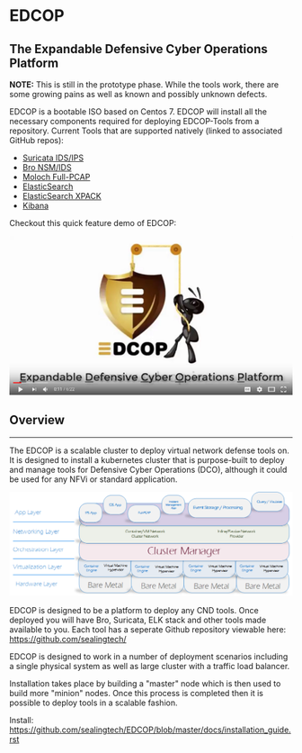 # EDCOP
The Expandable Defensive Cyber Operations Platform
---
**NOTE:**  This is still in the prototype phase.  While the tools work, there are some growing pains as well as known and possibly unknown defects.  

EDCOP is a bootable ISO based on Centos 7.  EDCOP will install all the necessary components required for deploying EDCOP-Tools from a repository. Current Tools that are supported natively (linked to associated GitHub repos):
+ [Suricata IDS/IPS](https://github.com/sealingtech/EDCOP-SURICATA)
+ [Bro NSM/IDS](https://github.com/sealingtech/EDCOP-BRO)
+ [Moloch Full-PCAP](https://github.com/sealingtech/EDCOP-MOLOCH)
+ [ElasticSearch](https://github.com/sealingtech/EDCOP-ELASTICSEARCH)
+ [ElasticSearch XPACK](https://github.com/sealingtech/EDCOP-XPACK)
+ [Kibana](https://github.com/sealingtech/EDCOP-KIBANA)

Checkout this quick feature demo of EDCOP:

[![EDCOP Feature Demo](https://github.com/sealingtech/EDCOP/raw/master/docs/images/youtube_video.png)](https://www.youtube.com/watch?v=k6DARQP9CXo)

## Overview
---
The EDCOP is a scalable cluster to deploy virtual network defense tools on. It is designed to install a kubernetes cluster that is purpose-built to deploy and manage tools for Defensive Cyber Operations (DCO), although it could be used for any NFVi or standard application. 

![EDCOP Architecture](https://github.com/sealingtech/EDCOP/raw/master/docs/images/stacked_platform_concept.png)

EDCOP is designed to be a platform to deploy any CND tools.  Once deployed you will have Bro, Suricata, ELK stack and other tools made available to you.  Each tool has a seperate Github repository viewable here:
https://github.com/sealingtech/

EDCOP is designed to work in a number of deployment scenarios including a single physical system as well as large cluster with a traffic load balancer.

Installation takes place by building a "master" node which is then used to build more "minion" nodes.  Once this process is completed then it is possible to deploy tools in a scalable fashion.  


Install: https://github.com/sealingtech/EDCOP/blob/master/docs/installation_guide.rst

